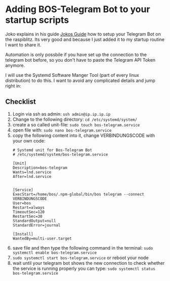 # Adding BOS-Telegram Bot to your startup scripts

Joko explains in his guide [Jokos Guide](https://btc21.de/lightning-node-bot/) how to setup your Telegram Bot on the raspiblitz. Its very good and because I just added it to my startup routine
I want to share it.

Automation is only possbile if you have set up the connection to the telegram bot before, so you don't have to paste the Telegram API Token anymore.

I will use the Systemd Software Manger Tool (part of every linux distribution) to do this. I want to avoid any complicated details and jump right in:

## Checklist

1. Login via ssh as admin: `ssh admin@ip.ip.ip.ip`
2. Change to the following directory: `cd /etc/systemd/system/`
3. create a so called unit-file: `sudo touch bos-telegram.service`
4. open file with: `sudo nano bos-telegram.service`
5. copy the following content into it, change VERBINDUNGSCODE with your own code:
    ```
    # Systemd unit for Bos-Telegram Bot
    # /etc/systemd/system/bos-telegram.service

    [Unit]
    Description=bos-telegram
    Wants=lnd.service
    After=lnd.service


    [Service] 
    ExecStart=/home/bos/.npm-global/bin/bos telegram --connect VERBINDUNGSCODE
    User=bos
    Restart=always
    TimeoutSec=120
    RestartSec=30
    StandardOutput=null
    StandardError=journal

    [Install]
    WantedBy=multi-user.target 
 6. save file and then type the following command in the terminal: `sudo systemctl enable bos-telegram.service`
 7. `sudo systemctl start bos-telegram.service` or reboot your node
 8. wait until your telegram bot shows the new connection to check whether the service is running properly you can type: `sudo systemctl status  bos-telegram.service`

